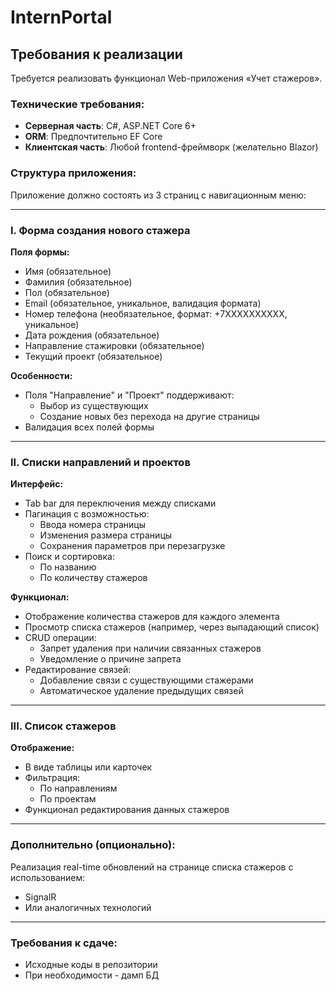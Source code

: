 # InternPortal

## Требования к реализации

Требуется реализовать функционал Web-приложения «Учет стажеров». 

### Технические требования:
- **Серверная часть**: C#, ASP.NET Core 6+
- **ORM**: Предпочтительно EF Core
- **Клиентская часть**: Любой frontend-фреймворк (желательно Blazor)

### Структура приложения:
Приложение должно состоять из 3 страниц с навигационным меню:

---

### I. Форма создания нового стажера
**Поля формы:**
- Имя (обязательное)
- Фамилия (обязательное)
- Пол (обязательное)
- Email (обязательное, уникальное, валидация формата)
- Номер телефона (необязательное, формат: +7XXXXXXXXXX, уникальное)
- Дата рождения (обязательное)
- Направление стажировки (обязательное)
- Текущий проект (обязательное)

**Особенности:**
- Поля "Направление" и "Проект" поддерживают:
  - Выбор из существующих
  - Создание новых без перехода на другие страницы
- Валидация всех полей формы

---

### II. Списки направлений и проектов
**Интерфейс:**
- Tab bar для переключения между списками
- Пагинация с возможностью:
  - Ввода номера страницы
  - Изменения размера страницы
  - Сохранения параметров при перезагрузке
- Поиск и сортировка:
  - По названию
  - По количеству стажеров

**Функционал:**
- Отображение количества стажеров для каждого элемента
- Просмотр списка стажеров (например, через выпадающий список)
- CRUD операции:
  - Запрет удаления при наличии связанных стажеров
  - Уведомление о причине запрета
- Редактирование связей:
  - Добавление связи с существующими стажерами
  - Автоматическое удаление предыдущих связей

---

### III. Список стажеров
**Отображение:**
- В виде таблицы или карточек
- Фильтрация:
  - По направлениям
  - По проектам
- Функционал редактирования данных стажеров

---

### Дополнительно (опционально):
Реализация real-time обновлений на странице списка стажеров с использованием:
- SignalR
- Или аналогичных технологий

---

### Требования к сдаче:
- Исходные коды в репозитории
- При необходимости - дамп БД
